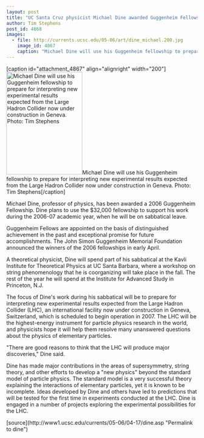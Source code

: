```yaml
---
layout: post
title: "UC Santa Cruz physicist Michael Dine awarded Guggenheim Fellowship"
author: Tim Stephens
post_id: 4868
images:
  - file: http://currents.ucsc.edu/05-06/art/dine_michael.200.jpg
    image_id: 4867
    caption: "Michael Dine will use his Guggenheim fellowship to prepare for interpreting new experimental results expected from the Large Hadron Collider now under construction in Geneva. Photo: Tim Stephens"
---
```


[caption id="attachment_4867" align="alignright" width="200"]<a href="http://localhost/mysite/wp-content/uploads/2006/04/dine_michael.200.jpg"><img class="size-full wp-image-4867" src="http://localhost/mysite/wp-content/uploads/2006/04/dine_michael.200.jpg" alt="Michael Dine will use his Guggenheim fellowship to prepare for interpreting new experimental results expected from the Large Hadron Collider now under construction in Geneva. Photo: Tim Stephens" width="200" height="270" /></a>Michael Dine will use his Guggenheim fellowship to prepare for interpreting new experimental results expected from the Large Hadron Collider now under construction in Geneva. Photo: Tim Stephens[/caption]
<a name="content" id="content"></a>
<p>
  Michael Dine, professor of physics, has been awarded a 2006 Guggenheim Fellowship. Dine plans to use the $32,000 fellowship to support his work during the 2006-07 academic year, when he will be on sabbatical leave.
</p>
<p>
  Guggenheim Fellows are appointed on the basis of distinguished achievement in the past and exceptional promise for future accomplishments. The John Simon Guggenheim Memorial Foundation announced the winners of the 2006 fellowships in early April.
</p>
<p>
  A theoretical physicist, Dine will spend part of his sabbatical at the Kavli Institute for Theoretical Physics at UC Santa Barbara, where a workshop on string phenomenology that he is coorganizing will take place in the fall. The rest of the year he will spend at the Institute for Advanced Study in Princeton, N.J.
</p>
<p>
  The focus of Dine's work during his sabbatical will be to prepare for interpreting new experimental results expected from the Large Hadron Collider (LHC), an international facility now under construction in Geneva, Switzerland, which is scheduled to begin operation in 2007. The LHC will be the highest-energy instrument for particle physics research in the world, and physicists hope it will help them resolve many unanswered questions about the physics of elementary particles.
</p>
<p>
  "There are good reasons to think that the LHC will produce major discoveries," Dine said.
</p>
<p>
  Dine has made major contributions in the areas of supersymmetry, string theory, and other efforts to develop a "new physics" beyond the standard model of particle physics. The standard model is a very successful theory explaining the interactions of elementary particles, yet it is known to be incomplete. Ideas developed by Dine and others have led to predictions that will be tested for the first time in experiments conducted at the LHC. Dine is engaged in a number of projects exploring the experimental possibilities for the LHC.
</p>
[source](http://www1.ucsc.edu/currents/05-06/04-17/dine.asp "Permalink to dine")
